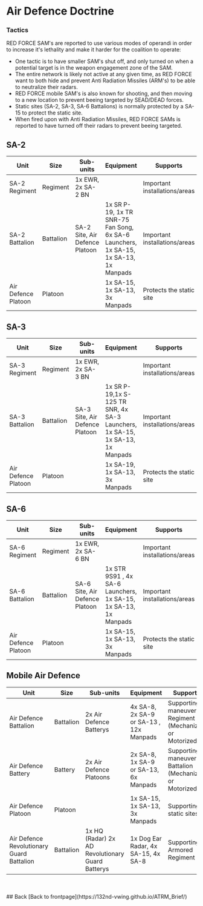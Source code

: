 #  Air Defence Doctrine


### Tactics
RED FORCE SAM's are reported to use various modes of operandi in order to increase it's lethality and make it harder for the coalition to operate:
- One tactic is to have smaller SAM's shut off, and only turned on when a potential target is in the weapon engagement zone of the SAM. 
- The entire network is likely not active at any given time, as RED FORCE want to both hide and prevent Anti Radiation Missiles (ARM's) to be able to neutralize their radars.
- RED FORCE mobile SAM's is also known for shooting, and then moving to a new location to prevent beeing targeted by SEAD/DEAD forces.
- Static sites (SA-2, SA-3, SA-6 Battalions) is normally protected by a SA-15 to protect the static site.
- When fired upon with Anti Radiation Missiles, RED FORCE SAMs is reported to have turned off their radars to prevent beeing targeted.

## SA-2

Unit | Size | Sub-units | Equipment | Supports |
---- | ---- | --------- | --------- | -------- |
SA-2 Regiment       | Regiment   | 1x EWR, 2x SA-2 BN             |                                                                                      | Important installations/areas |
SA-2 Battalion      | Battalion  | SA-2 Site, Air Defence Platoon | 1x SR P-19, 1x TR SNR-75 Fan Song, 6x SA-6 Launchers, 1x SA-15, 1x SA-13, 1x Manpads | Important installations/areas |
Air Defence Platoon | Platoon    |                                | 1x SA-15, 1x SA-13, 3x Manpads                                                       | Protects the static site|



## SA-3

Unit | Size | Sub-units | Equipment | Supports |
---- | ---- | --------- | --------- | -------- |
SA-3 Regiment  | Regiment  | 1x EWR, 2x SA-3 BN             |                                                                                | Important installations/areas |
SA-3 Battalion | Battalion | SA-3 Site, Air Defence Platoon | 1x SR P-19,1x S-125 TR SNR, 4x SA-3 Launchers, 1x SA-15, 1x SA-13, 1x Manpads | Important installations/areas |
Air Defence Platoon | Platoon   |                           | 1x SA-19, 1x SA-13, 3x Manpads                                                 | Protects the static site|



## SA-6

Unit | Size | Sub-units | Equipment | Supports |
---- | ---- | --------- | --------- | -------- |
SA-6 Regiment  | Regiment  | 1x EWR, 2x SA-6 BN             |                                                                  | Important installations/areas |
SA-6 Battalion | Battalion | SA-6 Site, Air Defence Platoon | 1x STR 9S91 , 4x SA-6 Launchers, 1x SA-15, 1x SA-13, 1x Manpads  | Important installations/areas |
Air Defence Platoon | Platoon   |                           | 1x SA-15, 1x SA-13, 3x Manpads                                   | Protects the static site|



## Mobile Air Defence

Unit | Size | Sub-units | Equipment | Supports |
---- | ---- | --------- | --------- | -------- | 
Air Defence Battalion | Battalion | 2x Air Defence Batterys | 4x SA-8, 2x SA-9 or SA-13 , 12x Manpads | Supporting a maneuver Regiment (Mechanized or Motorized)  
Air Defence Battery   | Battery   | 2x Air Defence Platoons | 2x SA-8, 1x SA-9 or SA-13, 6x Manpads  | Supporting a maneuver Battalion (Mechanized or Motorized) 
Air Defence Platoon   | Platoon   |                         | 1x SA-15, 1x SA-13, 3x Manpads  | Supporting static sites                                       
Air Defence Revolutionary Guard Battalion | Battalion | 1x HQ (Radar) 2x AD Revolutionary Guard Batterys | 1x Dog Ear Radar, 4x SA-15, 4x SA-8 | Supporting a Armored Regiment 


<br>
<br>
## Back
[Back to frontpage](https://132nd-vwing.github.io/ATRM_Brief/)